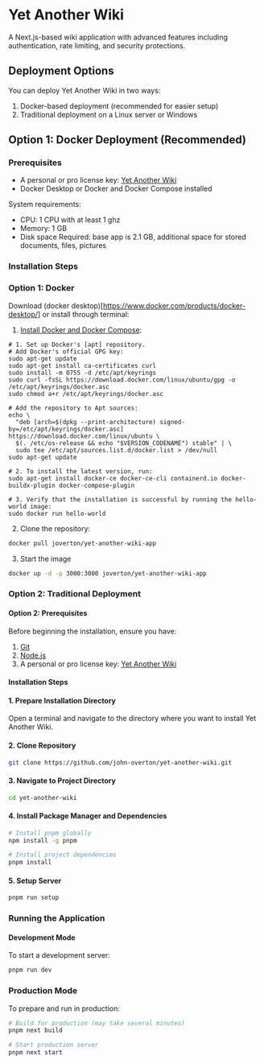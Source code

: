 # Yet Another Wiki

A Next.js-based wiki application with advanced features including authentication, rate limiting, and security protections.

## Deployment Options

You can deploy Yet Another Wiki in two ways:
1. Docker-based deployment (recommended for easier setup)
2. Traditional deployment on a Linux server or Windows

## Option 1: Docker Deployment (Recommended)

### Prerequisites
- A personal or pro license key: [Yet Another Wiki](https://www.yetanotherwiki.com)
- Docker Desktop or Docker and Docker Compose installed

System requirements:
* CPU: 1 CPU with at least 1 ghz
* Memory: 1 GB
* Disk space Required: base app is 2.1 GB, additional space for stored documents, files, pictures

### Installation Steps

### Option 1: Docker

Download (docker desktop)[https://www.docker.com/products/docker-desktop/] or install through terminal:

1. [Install Docker and Docker Compose](https://docs.docker.com/engine/install/ubuntu/):
```shell
# 1. Set up Docker's [apt] repository.
# Add Docker's official GPG key:
sudo apt-get update
sudo apt-get install ca-certificates curl
sudo install -m 0755 -d /etc/apt/keyrings
sudo curl -fsSL https://download.docker.com/linux/ubuntu/gpg -o /etc/apt/keyrings/docker.asc
sudo chmod a+r /etc/apt/keyrings/docker.asc

# Add the repository to Apt sources:
echo \
  "deb [arch=$(dpkg --print-architecture) signed-by=/etc/apt/keyrings/docker.asc] https://download.docker.com/linux/ubuntu \
  $(. /etc/os-release && echo "$VERSION_CODENAME") stable" | \
  sudo tee /etc/apt/sources.list.d/docker.list > /dev/null
sudo apt-get update

# 2. To install the latest version, run:
sudo apt-get install docker-ce docker-ce-cli containerd.io docker-buildx-plugin docker-compose-plugin

# 3. Verify that the installation is successful by running the hello-world image:
sudo docker run hello-world
```

2. Clone the repository:
```bash
docker pull joverton/yet-another-wiki-app
```

3. Start the image
```bash
docker up -d -p 3000:3000 joverton/yet-another-wiki-app
```

### Option 2: Traditional Deployment

#### Option 2: Prerequisites




Before beginning the installation, ensure you have:

1. [Git](https://git-scm.com/downloads)
2. [Node.js](https://nodejs.org/en/download/prebuilt-installer/current)
3. A personal or pro license key: [Yet Another Wiki](https://www.yetanotherwiki.com)

#### Installation Steps

#### 1. Prepare Installation Directory

Open a terminal and navigate to the directory where you want to install Yet Another Wiki.

#### 2. Clone Repository

```bash
git clone https://github.com/john-overton/yet-another-wiki.git
```

#### 3. Navigate to Project Directory

```bash
cd yet-another-wiki
```

#### 4. Install Package Manager and Dependencies

```bash
# Install pnpm globally
npm install -g pnpm

# Install project dependencies
pnpm install
```

#### 5. Setup Server

```bash
pnpm run setup
```

### Running the Application

#### Development Mode

To start a development server:

```bash
pnpm run dev
```

### Production Mode

To prepare and run in production:

```bash
# Build for production (may take several minutes)
pnpm next build

# Start production server
pnpm next start
```